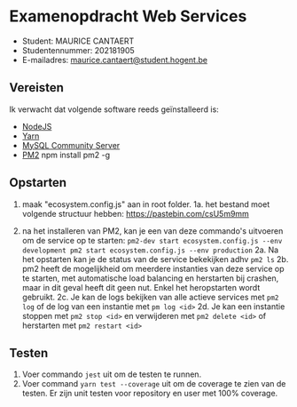 # Examenopdracht Web Services

- Student: MAURICE CANTAERT
- Studentennummer: 202181905
- E-mailadres: maurice.cantaert@student.hogent.be

## Vereisten

Ik verwacht dat volgende software reeds geïnstalleerd is:

- [NodeJS](https://nodejs.org)
- [Yarn](https://yarnpkg.com)
- [MySQL Community Server](https://dev.mysql.com/downloads/mysql/)
- [PM2](https://pm2.keymetrics.io/) npm install pm2 -g

## Opstarten

1. maak "ecosystem.config.js" aan in root folder.
1a. het bestand moet volgende structuur hebben:
https://pastebin.com/csU5m9mm

2. na het installeren van PM2, kan je een van deze commando's uitvoeren om de service op te starten:
`pm2-dev start ecosystem.config.js --env development
pm2 start ecosystem.config.js --env production`
2a. Na het opstarten kan je de status van de service bekekijken adhv
`pm2 ls`
2b. pm2 heeft de mogelijkheid om meerdere instanties van deze service op te starten, met automatische load balancing en herstarten bij crashen, maar in dit geval heeft dit geen nut. Enkel het heropstarten wordt gebruikt.
2c. Je kan de logs bekijken van alle actieve services met
`pm2 log` of de log van een instantie met `pm log <id>`
2d. Je kan een instantie stoppen met
`pm2 stop <id>` en verwijderen met `pm2 delete <id>`
of herstarten met `pm2 restart <id>`

## Testen

1. Voer commando `jest` uit om de testen te runnen.
2. Voer command `yarn test --coverage` uit om de coverage te zien van de testen. Er zijn unit testen voor repository en user met 100% coverage.
